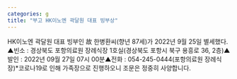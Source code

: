 ```yaml
---
categories: g
title: "부고 HK이노엔 곽달원 대표 빙부상"
---
```

HK이노엔 곽달원 대표 빙부인 故 한병환씨(향년 87세)가 2022년 9월 25일 별세했다. ▲빈소 : 경상북도 포항의료원 장례식장 1호실(경상북도 포항시 북구 용흥로 36, 2층)▲발인 : 2022년 09월 27일 07시 00분▲전화 : 054-245-0444(포항의료원 장례식장)*코로나19로 인해 가족장으로 진행하오니 조문은 정중히 사양합니다.